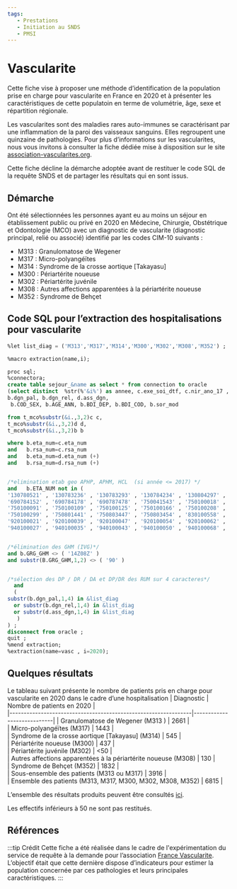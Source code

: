 ```yaml
---
tags:
   - Prestations
   - Initiation au SNDS
   - PMSI
---
```



# Vascularite
<!-- SPDX-License-Identifier: MPL-2.0 -->

<TagLinks />

Cette fiche vise à proposer une méthode d’identification de la population prise en charge pour vascularite en France en 2020 et à présenter les caractéristiques de cette populatoin en terme de volumétrie, âge, sexe et répartition régionale.

Les vascularites sont des maladies rares auto-immunes se caractérisant par une inflammation de la paroi des vaisseaux sanguins. 
Elles regroupent une quinzaine de pathologies. Pour plus d’informations sur les vascularites, nous vous invitons à consulter la fiche dédiée mise à disposition sur le site [association-vascularites.org](https://www.association-vascularites.org/acces-rapide/les-differentes-vascularites).

Cette fiche décline la démarche adoptée avant de restituer le code SQL de la requête SNDS et de partager les résultats qui en sont issus.

## Démarche

Ont été sélectionnées les personnes ayant eu au moins un séjour en établissement public ou privé en 2020 en Médecine, Chirurgie, Obstétrique et Odontologie (MCO) avec un diagnostic de vascularite (diagnostic principal, relié ou associé) identifié par les codes CIM-10 suivants : 
- M313 : Granulomatose de Wegener
- M317 : Micro-polyangéïtes 
- M314 : Syndrome de la crosse aortique [Takayasu]
- M300 : Périartérite noueuse
- M302 : Périartérite juvénile
- M308 : Autres affections apparentées à la périartérite noueuse
- M352 : Syndrome de Behçet

## Code SQL pour l’extraction des hospitalisations pour vascularite

```sql
%let list_diag = ('M313','M317','M314','M300','M302','M308','M352') ;

%macro extraction(name,i);

proc sql;
%connectora;
create table sejour_&name as select * from connection to oracle
(select distinct  %str(%'&i%') as annee, c.exe_soi_dtf, c.nir_ano_17 ,
b.dgn_pal, b.dgn_rel, d.ass_dgn,
 b.COD_SEX, b.AGE_ANN, b.BDI_DEP, b.BDI_COD, b.sor_mod

from t_mco%substr(&i.,3,2)c c,
t_mco%substr(&i.,3,2)d d,
t_mco%substr(&i.,3,2)b b

where b.eta_num=c.eta_num
and   b.rsa_num=c.rsa_num
and   b.eta_num=d.eta_num (+)
and   b.rsa_num=d.rsa_num (+)


/*elimination etab geo APHP, APHM, HCL  (si année <= 2017) */
and   b.ETA_NUM not in (
'130780521' , '130783236' , '130783293' , '130784234' , '130804297' , '600100101' , '690783154' , '690784137' ,
'690784152' , '690784178' , '690787478' , '750041543' , '750100018' , '750100042' , '750100075' , '750100083' ,
'750100091' , '750100109' , '750100125' , '750100166' , '750100208' , '750100216' , '750100232' , '750100273' ,
'750100299' , '750801441' , '750803447' , '750803454' , '830100558' , '910100015' , '910100023' , '920100013' ,
'920100021' , '920100039' , '920100047' , '920100054' , '920100062' , '930100011' , '930100037' , '930100045' ,
'940100027' , '940100035' , '940100043' , '940100050' , '940100068' , '950100016' )


/*élimination des GHM (IVG)*/
and b.GRG_GHM <> ( '14Z08Z' )
and substr(B.GRG_GHM,1,2) <> ( '90' )


/*sélection des DP / DR / DA et DP/DR des RUM sur 4 caracteres*/
  and
  (
substr(b.dgn_pal,1,4) in &list_diag
  or substr(b.dgn_rel,1,4) in &list_diag
  or substr(d.ass_dgn,1,4) in &list_diag
   )
) ;
disconnect from oracle ;
quit ;
%mend extraction;
%extraction(name=vasc , i=2020);
```

## Quelques résultats

Le tableau suivant présente le nombre de patients pris en charge pour vascularite en 2020 dans le cadre d’une hospitalisation
|                        Diagnostic                              | Nombre de patients en 2020 |   
|----------------------------------------------------------------|----------------------------|
| Granulomatose de Wegener (M313 )                               |                       2661 |   
| Micro-polyangéïtes (M317)                                      |                       1443 |   
| Syndrome de la crosse aortique [Takayasu] (M314)               |                        545 |   
| Périartérite noueuse (M300)                                    |                        437 |   
| Périartérite juvénile (M302)                                   |                        <50 |   
| Autres affections apparentées à la périartérite noueuse (M308) |                        130 |   
| Syndrome de Behçet (M352)                                      |                       1832 |   
| Sous-ensemble des patients (M313 ou M317)                      |                       3916 |   
| Ensemble des patients (M313, M317, M300, M302, M308, M352)     |                       6815 |

L’ensemble des résultats produits peuvent être consultés [ici](https://documentation-snds.health-data-hub.fr/files/HDH/RequetealaDemande/202205_ResFVascularite_MPL-2.0.xlsx). 

Les effectifs inférieurs à 50 ne sont pas restitués.


## Références

:::tip Crédit
Cette fiche a été réalisée dans le cadre de l'expérimentation du service de requête à la demande pour l’association [France Vascularite](https://www.health-data-hub.fr/france-vascularites). 
L’objectif était que cette dernière dispose d’indicateurs pour estimer la population concernée par ces pathologies et leurs principales caractéristiques.
:::

